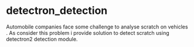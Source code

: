 # detectron_detection
Automobile companies face some challenge to analyse scratch on vehicles . As consider this problem i provide solution to detect scratch using detectron2 detection module.
